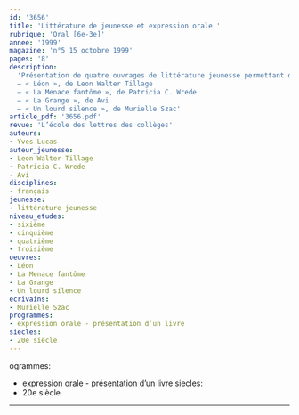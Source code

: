 ```yaml
---
id: '3656'
title: 'Littérature de jeunesse et expression orale '
rubrique: 'Oral [6e-3e]'
annee: '1999'
magazine: 'n°5 15 octobre 1999'
pages: '8'
description: 
  'Présentation de quatre ouvrages de littérature jeunesse permettant de travailler l’expression orale :
  – « Léon », de Leon Walter Tillage
  – « La Menace fantôme », de Patricia C. Wrede
  – « La Grange », de Avi
  – « Un lourd silence », de Murielle Szac'
article_pdf: '3656.pdf'
revue: 'L’école des lettres des collèges'
auteurs:
- Yves Lucas
auteur_jeunesse:
- Leon Walter Tillage
- Patricia C. Wrede
- Avi
disciplines:
- français
jeunesse:
- littérature jeunesse
niveau_etudes:
- sixième
- cinquième
- quatrième
- troisième
oeuvres:
- Léon
- La Menace fantôme
- La Grange
- Un lourd silence
ecrivains:
- Murielle Szac
programmes:
- expression orale - présentation d’un livre
siecles:
- 20e siècle
---
```

ogrammes:
- expression orale - présentation d’un livre
siecles:
- 20e siècle
---
